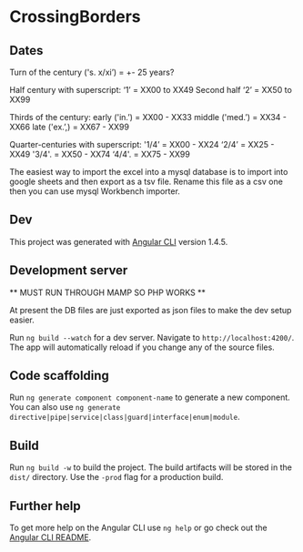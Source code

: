 # CrossingBorders

## Dates

Turn of the century ('s. x/xi’) = +- 25 years?

Half century with superscript:
‘1’ = XX00 to XX49
Second half ‘2’ = XX50 to XX99

Thirds of the century:
early ('in.’) = XX00 - XX33
middle ('med.’) = XX34 - XX66
late ('ex.’,) = XX67 - XX99

Quarter-centuries with superscript: 
'1/4’ = XX00 - XX24
‘2/4’ = XX25 - XX49
'3/4'. = XX50 - XX74
‘4/4'. = XX75 - XX99


The easiest way to import the excel into a mysql database is to import into google sheets and then export as a tsv file. Rename this file as a csv one then you can use mysql Workbench importer.

## Dev

This project was generated with [Angular CLI](https://github.com/angular/angular-cli) version 1.4.5.

## Development server

** MUST RUN THROUGH MAMP SO PHP WORKS **

At present the DB files are just exported as json files to make the dev setup easier.

Run `ng build --watch` for a dev server. Navigate to `http://localhost:4200/`. The app will automatically reload if you change any of the source files.

## Code scaffolding

Run `ng generate component component-name` to generate a new component. You can also use `ng generate directive|pipe|service|class|guard|interface|enum|module`.

## Build

Run `ng build -w` to build the project. The build artifacts will be stored in the `dist/` directory. Use the `-prod` flag for a production build.

## Further help

To get more help on the Angular CLI use `ng help` or go check out the [Angular CLI README](https://github.com/angular/angular-cli/blob/master/README.md).
